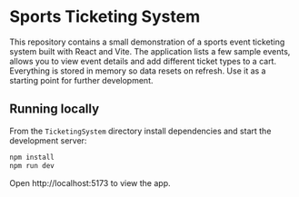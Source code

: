 # Sports Ticketing System

This repository contains a small demonstration of a sports event ticketing system built with React and Vite. The application lists a few sample events, allows you to view event details and add different ticket types to a cart. Everything is stored in memory so data resets on refresh. Use it as a starting point for further development.

## Running locally

From the `TicketingSystem` directory install dependencies and start the development server:

```bash
npm install
npm run dev
```

Open http://localhost:5173 to view the app.

